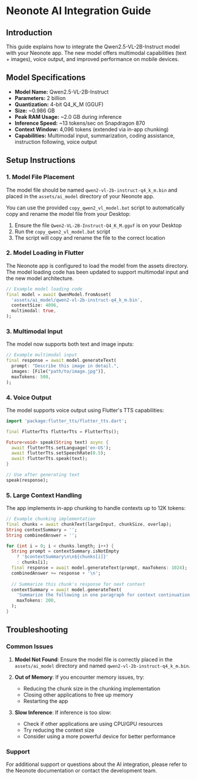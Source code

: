 # Neonote AI Integration Guide

## Introduction

This guide explains how to integrate the Qwen2.5-VL-2B-Instruct model with your Neonote app. The new model offers multimodal capabilities (text + images), voice output, and improved performance on mobile devices.

## Model Specifications

- **Model Name:** Qwen2.5-VL-2B-Instruct
- **Parameters:** 2 billion
- **Quantization:** 4-bit Q4_K_M (GGUF)
- **Size:** ~0.986 GB
- **Peak RAM Usage:** ~2.0 GB during inference
- **Inference Speed:** ~13 tokens/sec on Snapdragon 870
- **Context Window:** 4,096 tokens (extended via in-app chunking)
- **Capabilities:** Multimodal input, summarization, coding assistance, instruction following, voice output

## Setup Instructions

### 1. Model File Placement

The model file should be named `qwen2-vl-2b-instruct-q4_k_m.bin` and placed in the `assets/ai_model` directory of your Neonote app.

You can use the provided `copy_qwen2_vl_model.bat` script to automatically copy and rename the model file from your Desktop:

1. Ensure the file `Qwen2-VL-2B-Instruct-Q4_K_M.gguf` is on your Desktop
2. Run the `copy_qwen2_vl_model.bat` script
3. The script will copy and rename the file to the correct location

### 2. Model Loading in Flutter

The Neonote app is configured to load the model from the assets directory. The model loading code has been updated to support multimodal input and the new model architecture.

```dart
// Example model loading code
final model = await QwenModel.fromAsset(
  'assets/ai_model/qwen2-vl-2b-instruct-q4_k_m.bin',
  contextSize: 4096,
  multimodal: true,
);
```

### 3. Multimodal Input

The model now supports both text and image inputs:

```dart
// Example multimodal input
final response = await model.generateText(
  prompt: "Describe this image in detail.",
  images: [File("path/to/image.jpg")],
  maxTokens: 500,
);
```

### 4. Voice Output

The model supports voice output using Flutter's TTS capabilities:

```dart
import 'package:flutter_tts/flutter_tts.dart';

final FlutterTts flutterTts = FlutterTts();

Future<void> speak(String text) async {
  await flutterTts.setLanguage('en-US');
  await flutterTts.setSpeechRate(0.5);
  await flutterTts.speak(text);
}

// Use after generating text
speak(response);
```

### 5. Large Context Handling

The app implements in-app chunking to handle contexts up to 12K tokens:

```dart
// Example chunking implementation
final chunks = await chunkText(largeInput, chunkSize, overlap);
String contextSummary = '';
String combinedAnswer = '';

for (int i = 0; i < chunks.length; i++) {
  String prompt = contextSummary.isNotEmpty
    ? '$contextSummary\n\n${chunks[i]}'
    : chunks[i];
  final response = await model.generateText(prompt, maxTokens: 1024);
  combinedAnswer += response + '\n';
  
  // Summarize this chunk's response for next context
  contextSummary = await model.generateText(
    'Summarize the following in one paragraph for context continuation:\n$response',
    maxTokens: 200,
  );
}
```

## Troubleshooting

### Common Issues

1. **Model Not Found**: Ensure the model file is correctly placed in the `assets/ai_model` directory and named `qwen2-vl-2b-instruct-q4_k_m.bin`.

2. **Out of Memory**: If you encounter memory issues, try:
   - Reducing the chunk size in the chunking implementation
   - Closing other applications to free up memory
   - Restarting the app

3. **Slow Inference**: If inference is too slow:
   - Check if other applications are using CPU/GPU resources
   - Try reducing the context size
   - Consider using a more powerful device for better performance

### Support

For additional support or questions about the AI integration, please refer to the Neonote documentation or contact the development team.
